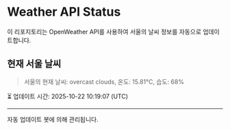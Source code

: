 
# Weather API Status

이 리포지토리는 OpenWeather API를 사용하여 서울의 날씨 정보를 자동으로 업데이트합니다.

## 현재 서울 날씨
> 서울의 현재 날씨: overcast clouds, 온도: 15.81°C, 습도: 68%

⏳ 업데이트 시간: 2025-10-22 10:19:07 (UTC)

---
자동 업데이트 봇에 의해 관리됩니다.
